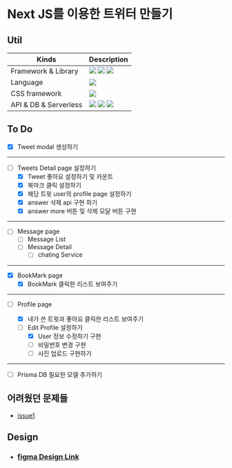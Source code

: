 # Next JS를 이용한 트위터 만들기

## Util

| Kinds                 | Description                                                                                                                                                                                                                                                                                                                                  |
| --------------------- | -------------------------------------------------------------------------------------------------------------------------------------------------------------------------------------------------------------------------------------------------------------------------------------------------------------------------------------------- |
| Framework & Library   | <img src="https://img.shields.io/badge/Next.js-000000?style=for-the-badge&logo=Next.js&logoColor=white" /> <img src="https://img.shields.io/badge/react-61DAFB?style=for-the-badge&logo=react&logoColor=black" /> <img src="https://img.shields.io/badge/react hook form-EC5990?style=for-the-badge&logo=react hook form&logoColor=white" /> |
| Language              | <img src="https://img.shields.io/badge/typescript-3178C6?style=for-the-badge&logo=typescript&logoColor=white" />                                                                                                                                                                                                                             |
| CSS framework         | <img src="https://img.shields.io/badge/tailwind CSS-06B6D4?style=for-the-badge&logo=tailwindcss&logoColor=white" />                                                                                                                                                                                                                          |
| API & DB & Serverless | <img src="https://img.shields.io/badge/prisma-2D3748?style=for-the-badge&logo=prisma&logoColor=white" /> <img src="https://img.shields.io/badge/PlanetScale-000000?style=for-the-badge&logo=PlanetScale&logoColor=white" /> <img src="https://img.shields.io/badge/SWR-000000?style=for-the-badge&logo=swr&logoColor=white" />               |

## To Do

- [x] Tweet modal 생성하기

---

- [ ] Tweets Detail page 설정하기
  - [x] Tweet 좋아요 설정하기 및 카운트
  - [x] 북마크 클릭 설정하기
  - [x] 해당 트윗 user의 profile page 설정하기
  - [x] answer 삭제 api 구현 하기
  - [x] answer more 버튼 및 삭제 모달 버튼 구현

---

- [ ] Message page
  - [ ] Message List
  - [ ] Message Detail
    - [ ] chating Service

---

- [x] BookMark page
  - [x] BookMark 클릭한 리스트 보여주기

---

- [ ] Profile page

  - [x] 내가 쓴 트윗과 좋아요 클릭한 리스트 보여주기
  - [ ] Edit Profile 설정하기
    - [x] User 정보 수정하기 구현
    - [ ] 비밀번호 변경 구현
    - [ ] 사진 업로드 구현하기

---

- [ ] Prisma DB 필요한 모델 추가하기

## 어려웠던 문제들

- [issue1](https://github.com/lhk3337/toy-nextjs-twt/issues/3)

## Design

- ### [figma Design Link](https://www.figma.com/file/EpLzVjzxkTfxvqFc3CzMow/twt?node-id=0%3A1)
